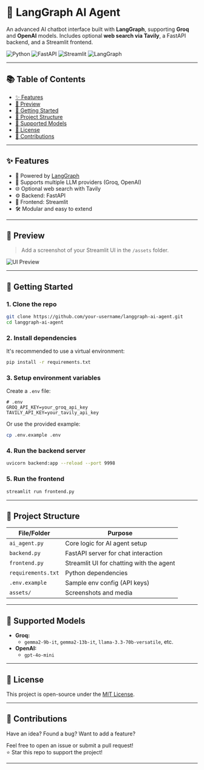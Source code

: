 # 🤖 LangGraph AI Agent

An advanced AI chatbot interface built with **LangGraph**, supporting **Groq** and **OpenAI** models. Includes optional **web search via Tavily**, a FastAPI backend, and a Streamlit frontend.

![Python](https://img.shields.io/badge/python-3.10+-blue.svg)
![FastAPI](https://img.shields.io/badge/backend-FastAPI-green)
![Streamlit](https://img.shields.io/badge/frontend-Streamlit-orange)
![LangGraph](https://img.shields.io/badge/langgraph-powered-blueviolet)

---

## 📚 Table of Contents

- [✨ Features](#-features)
- [📸 Preview](#-preview)
- [🚀 Getting Started](#-getting-started)
- [📁 Project Structure](#-project-structure)
- [🤖 Supported Models](#-supported-models)
- [📜 License](#-license)
- [🤝 Contributions](#-contributions)

---

## ✨ Features

- 🔗 Powered by [LangGraph](https://www.langchain.dev/langgraph)
- 🧠 Supports multiple LLM providers (Groq, OpenAI)
- 🌐 Optional web search with Tavily
- ⚙️ Backend: FastAPI
- 🎨 Frontend: Streamlit
- 🛠️ Modular and easy to extend

---

## 📸 Preview

> Add a screenshot of your Streamlit UI in the `/assets` folder.

![UI Preview](assets/preview.png)

---

## 🚀 Getting Started

### 1. Clone the repo

```bash
git clone https://github.com/your-username/langgraph-ai-agent.git
cd langgraph-ai-agent
```

### 2. Install dependencies

It's recommended to use a virtual environment:

```bash
pip install -r requirements.txt
```

### 3. Setup environment variables

Create a `.env` file:

```env
# .env
GROQ_API_KEY=your_groq_api_key
TAVILY_API_KEY=your_tavily_api_key
```

Or use the provided example:

```bash
cp .env.example .env
```

### 4. Run the backend server

```bash
uvicorn backend:app --reload --port 9998
```

### 5. Run the frontend

```bash
streamlit run frontend.py
```

---

## 📁 Project Structure

| File/Folder        | Purpose                                  |
|--------------------|------------------------------------------|
| `ai_agent.py`      | Core logic for AI agent setup            |
| `backend.py`       | FastAPI server for chat interaction      |
| `frontend.py`      | Streamlit UI for chatting with the agent |
| `requirements.txt` | Python dependencies                      |
| `.env.example`     | Sample env config (API keys)             |
| `assets/`          | Screenshots and media                    |

---

## 🤖 Supported Models

- **Groq:**
  - `gemma2-9b-it`, `gemma2-13b-it`, `llama-3.3-70b-versatile`, etc.
- **OpenAI:**
  - `gpt-4o-mini`

---

## 📜 License

This project is open-source under the [MIT License](LICENSE).

---

## 🤝 Contributions

Have an idea? Found a bug? Want to add a feature?

Feel free to open an issue or submit a pull request!  
⭐ Star this repo to support the project!

---